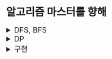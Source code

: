 # 알고리즘 마스터를 향해

<details>
<summary style="font-size: 20px">DFS, BFS</summary>
<div markdown="1">

|     날짜     |          단계          |                      백준 링크                       |                                   github 링크                                   |   메모리   |  시간   |
|:----------:|:--------------------:|:------------------------------------------------:|:-----------------------------------------------------------------------------:|:-------:|:-----:|
| 2023-06-07 | ![](TIER_IMG/S1.svg) |   [2667](https://www.acmicpc.net/problem/2667)   | [단지번호붙이기](https://github.com/gyur1kim/BOJ/blob/master/DFS%20BFS/2667_단지번호붙이기) | 10668KB | 124ms |
| 2023-06-11 | ![](TIER_IMG/G5.svg) | [7569](https://www.acmicpc.net/problem/7569) |   [토마토](https://github.com/gyur1kim/BOJ/blob/master/DFS%20BFS/7569_토마토)   | 141464KB | 848ms  |

</div>
</details>

<details>
<summary style="font-size: 20px">DP</summary>
<div markdown="1">

|     날짜     |          단계           |                     백준 링크                      |                                            github 링크                                             |  메모리   |  시간   |
|:----------:|:---------------------:|:----------------------------------------------:|:------------------------------------------------------------------------------------------------:|:------:|:-----:|
| 2023-05-13 | ![](TIER_IMG/B1.svg)  | [24416](https://www.acmicpc.net/problem/24416) | [피보나치 수 1](https://github.com/gyur1kim/BOJ/blob/master/DP/24416_알고리즘%20수업%20-%20피보나치%20수%201.js) | 9572KB | 124ms |
| 2023-05-13 | ![](TIER_IMG/S3.svg)  |  [9461](https://www.acmicpc.net/problem/9461)  |            [파도반 수열](https://github.com/gyur1kim/BOJ/blob/master/DP/9461_파도반%20수열.js)             | 9620KB | 116ms |
| 2023-05-24 | ![](TIER_IMG/S3.svg)  |  [1463](https://www.acmicpc.net/problem/1463)  |            [1로 만들기](https://github.com/gyur1kim/BOJ/blob/master/DP/1463_1로%20만들기.js)             |44560KB | 244ms |
| 2023-05-29 | ![](TIER_IMG/S3.svg)  |  [9095](https://www.acmicpc.net/problem/9095)  |   [1, 2, 3 더하기](https://github.com/gyur1kim/BOJ/blob/master/DP/9095_1%2C%202%2C%203%20더하기.js)    | 9364KB | 120ms |
| 2023-05-31 | ![](TIER_IMG/S3.svg)  | [11726](https://www.acmicpc.net/problem/11726) |           [2×n 타일링](https://github.com/gyur1kim/BOJ/blob/master/DP/11726_2×n%20타일링.js)           |   9660KB   | 188ms |
| 2023-06-02 | ![](TIER_IMG/S1.svg)  |  [1149](https://www.acmicpc.net/problem/1149)  |              [RGB 거리](https://github.com/gyur1kim/BOJ/blob/master/DP/1149_RGB%20거리)              | 9688KB | 128ms |
| 2023-06-03 | ![](TIER_IMG/S3.svg)  | [11727](https://www.acmicpc.net/problem/11727) |         [2×n 타일링 2](https://github.com/gyur1kim/BOJ/blob/master/DP/11727_2×n%20타일링%202)          | 9652KB | 200ms |
| 2023-06-06 | ![](TIER_IMG/G5.svg)  |  [2293](https://www.acmicpc.net/problem/2293)  |                [동전 1](https://github.com/gyur1kim/BOJ/blob/master/DP/2293_동전%201)                | 116200KB | 140ms |

</div>
</details>

<details>
<summary style="font-size: 20px">구현</summary>
<div markdown="1">

|     날짜     |          단계          |                     백준 링크                      |                                   github 링크                                    |   메모리    |  시간   |
|:----------:|:--------------------:|:----------------------------------------------:|:------------------------------------------------------------------------------:|:--------:|:-----:|
| 2023-06-13 | ![](TIER_IMG/G4.svg) | [14502](https://www.acmicpc.net/problem/14502) |        [연구소](https://github.com/gyur1kim/BOJ/blob/master/구현/14502_연구소)         | 16472KB  | 928ms |
| 2023-06-18 | ![](TIER_IMG/S4.svg) | [18110](https://www.acmicpc.net/problem/18110) | [solved.ac](https://github.com/gyur1kim/BOJ/blob/master/구현/18110_solved.ac.js) | 	39884KB | 352ms |
| 2023-06-22 | ![](TIER_IMG/G5.svg) | [15686](https://www.acmicpc.net/problem/15686) |     [치킨 배달](https://github.com/gyur1kim/BOJ/blob/master/구현/15686_치킨%20배달)      | 	12648KB | 208ms |
| 2023-06-29 | ![](TIER_IMG/G5.svg) | [14503](https://www.acmicpc.net/problem/14503) |    [로봇 청소기](https://github.com/gyur1kim/BOJ/blob/master/구현/14503_로봇%20청소기)     | 	9384KB  | 128ms |
| 2023-07-02 | ![](TIER_IMG/G5.svg) |  [2116](https://www.acmicpc.net/problem/2116)  |     [주사위 찾기](https://github.com/gyur1kim/BOJ/blob/master/구현/2116_주사위%20쌓기)     | 	19628KB | 236ms |
| 2023-07-07 | ![](TIER_IMG/S5.svg) | [11723](https://www.acmicpc.net/problem/11723) |       [집합](https://github.com/gyur1kim/BOJ/blob/master/구현/11723_집합)       |   	31256KB    |  5964ms   |

</div>
</details>
